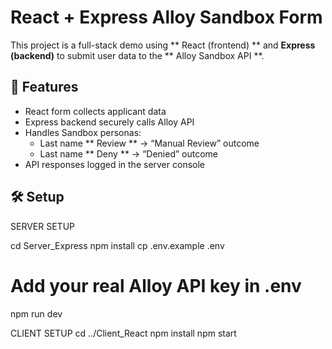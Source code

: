 # React + Express Alloy Sandbox Form

This project is a full-stack demo using ** React (frontend) ** and **Express (backend)** to submit user data to the ** Alloy Sandbox API **.

## 🚀 Features
- React form collects applicant data
- Express backend securely calls Alloy API
- Handles Sandbox personas:
  - Last name ** Review ** → “Manual Review” outcome
  - Last name ** Deny ** → “Denied” outcome
- API responses logged in the server console

## 🛠️ Setup
SERVER SETUP

cd Server_Express
npm install
cp .env.example .env
# Add your real Alloy API key in .env
npm run dev

CLIENT SETUP
cd ../Client_React
npm install
npm start
